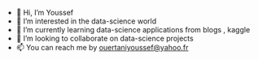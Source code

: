 - 👋 Hi, I’m Youssef
- 👀 I’m interested in the data-science world
- 🌱 I’m currently learning data-science applications from blogs , kaggle 
- 💞️ I’m looking to collaborate on data-science projects
- 📫 You can reach me by ouertaniyoussef@yahoo.fr

<!---
y284/y284 is a ✨ special ✨ repository because its `README.md` (this file) appears on your GitHub profile.
You can click the Preview link to take a look at your changes.
--->
